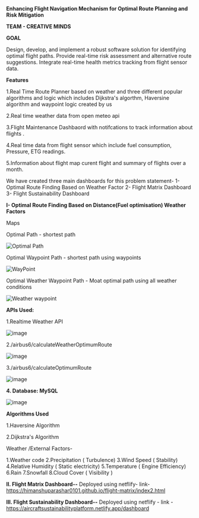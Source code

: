 **Enhancing Flight Navigation Mechanism for Optimal Route Planning and Risk Mitigation**

**TEAM - CREATIVE MINDS**

**GOAL**

Design, develop, and implement a robust software solution for identifying optimal flight paths.
Provide real-time risk assessment and alternative route suggestions.
Integrate real-time health metrics tracking from flight sensor data.


**Features**


1.Real Time Route Planner based on weather and three different popular algorithms and logic which includes Dijkstra's algorthm, Haversine algorithm and waypoint logic created by us

2.Real time weather data from open meteo api

3.Flight Maintenance Dashbaord with notifcations to track information about flights .

4.Real time data from flight sensor which include fuel consumption, Pressure, ETG readings.

5.Information about flight map curent flight and summary of flights over a month. 

We have created three main dashboards for this problem statement-
1- Optimal Route Finding Based on Weather Factor
2- Flight Matrix Dashboard
3- Flight Sustainability Dashboard


**I- Optimal Route Finding Based on Distance(Fuel optimisation) Weather Factors**

Maps

Optimal Path - shortest path

![Optimal Path](https://github.com/himanshuParashar0101/havaijhaaj/assets/103347563/c61c50d6-4360-4a18-be19-6a60b85072c7)


Optimal Waypoint Path - shortest path using waypoints

![WayPoint](https://github.com/himanshuParashar0101/havaijhaaj/assets/103347563/33ea8358-71bc-4ee7-aff4-749061a05569)



Optimal Weather Waypoint Path - Moat optimal path using all weather conditions

![Weather waypoint](https://github.com/himanshuParashar0101/havaijhaaj/assets/103347563/3c6a3249-4e52-48ec-b26c-ead580b6f174)


**APIs Used:**

1.Realtime  Weather API

 ![image](https://github.com/himanshuParashar0101/havaijhaaj/assets/55035733/eb79b304-845c-477f-a050-5851d218ce01)


2./airbus6/calculateWeatherOptimumRoute

![image](https://github.com/himanshuParashar0101/havaijhaaj/assets/55035733/3733e957-d03b-4ec5-a161-15e32a4a7ad8)


3./airbus6/calculateOptimumRoute

![image](https://github.com/himanshuParashar0101/havaijhaaj/assets/55035733/d4fb5ba2-cc88-48b1-9115-609dd1561e23)


**4. Database: MySQL**
   
![image](https://github.com/himanshuParashar0101/havaijhaaj/assets/55035733/0581969f-36a7-40e2-bd0a-8a87989c1e4a)


**Algorithms Used**

1.Haversine Algorithm

2.Dijkstra's Algorithm

Weather /External Factors-

1.Weather code
2.Precipitation ( Turbulence)
3.Wind Speed ( Stability)
4.Relative Humidity ( Static electricity)
5.Temperature ( Engine Efficiency)
6.Rain
7.Snowfall
8.Cloud Cover ( Visibility )


**II. Flight Matrix Dashboard--** 
Deployed using netflify- link-https://himanshuparashar0101.github.io/flight-matrix/index2.html

**III. Flight Sustainability Dashboard--**
Deployed using netflify - link - https://aircraftsustainabilityplatform.netlify.app/dashboard








